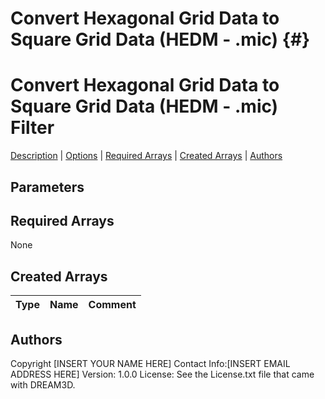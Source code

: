 
Convert Hexagonal Grid Data to Square Grid Data (HEDM - .mic) {#}
======
<h1 class="pHeading1">Convert Hexagonal Grid Data to Square Grid Data (HEDM - .mic) Filter</h1>
<p class="pCellBody">
<a href="../Filters/MicHex2SqrConverter.html#wp2">Description</a>
| <a href="../Filters/MicHex2SqrConverter.html#wp3">Options</a>
| <a href="../Filters/MicHex2SqrConverter.html#wp4">Required Arrays</a>
| <a href="../Filters/MicHex2SqrConverter.html#wp5">Created Arrays</a>
| <a href="../Filters/MicHex2SqrConverter.html#wp1">Authors</a> 

## Parameters ##

## Required Arrays ##
None



## Created Arrays ##

| Type | Name | Comment |
|------|------|---------|

## Authors ##

Copyright [INSERT YOUR NAME HERE]
Contact Info:[INSERT EMAIL ADDRESS HERE]
Version: 1.0.0
License: See the License.txt file that came with DREAM3D.

